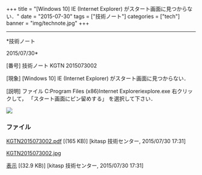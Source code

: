 ﻿+++
title = "[Windows 10] IE (Internet Explorer) がスタート画面に見つからない．"
date = "2015-07-30"
tags = ["技術ノート"]
categories = ["tech"]
banner = "img/technote.jpg"
+++

-----------------------------------------------------------------------------------------------------------------------------

*技術ノート

2015/07/30*


[番号]
技術ノート KGTN 2015073002

[現象]
[Windows 10] IE (Internet Explorer) がスタート画面に見つからない．

[説明]
ファイル C:Program Files (x86)Internet Exploreriexplore.exe
右クリックして， 「スタート画面にピン留めする」 を選択して下さい．

![](http://techreport.kitasp.net/attachments/download/2182/KGTN2015073002.jpg)


### ファイル

 
 


[KGTN2015073002.pdf](http://techreport.kitasp.net/attachments/download/2181/KGTN2015073002.pdf)
 [(165 KB)] [kitasp 技術センター, 2015/07/30
17:31]

[KGTN2015073002.jpg](http://techreport.kitasp.net/attachments/download/2182/KGTN2015073002.jpg)

[表示](http://techreport.kitasp.net/attachments/2182/KGTN2015073002.jpg "表示")
 [(32.9 KB)] [kitasp 技術センター, 2015/07/30
17:31]


 


 

